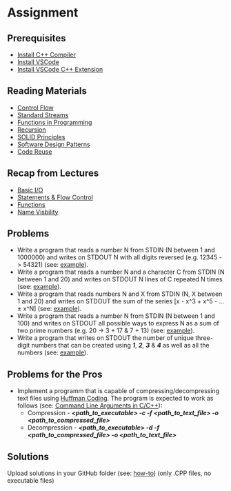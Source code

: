 # Assignment

## Prerequisites
- [Install C++ Compiler](https://code.visualstudio.com/docs/languages/cpp#_install-a-compiler)
- [Install VSCode](https://code.visualstudio.com/download)
- [Install VSCode C++ Extension](https://code.visualstudio.com/docs/languages/cpp#_install-the-extension)

## Reading Materials
- [Control Flow](https://en.wikipedia.org/wiki/Control_flow)
- [Standard Streams](https://en.wikipedia.org/wiki/Standard_streams)
- [Functions in Programming](https://www.cs.utah.edu/~germain/PPS/Topics/functions.html)
- [Recursion](https://en.wikipedia.org/wiki/Recursion_(computer_science))
- [SOLID Principles](https://en.wikipedia.org/wiki/SOLID)
- [Software Design Patterns](https://en.wikipedia.org/wiki/Software_design_pattern)
- [Code Reuse](https://en.wikipedia.org/wiki/Code_reuse)

## Recap from Lectures
- [Basic I/O](https://www.cplusplus.com/doc/tutorial/basic_io/)
- [Statements & Flow Control](https://www.cplusplus.com/doc/tutorial/control/)
- [Functions](https://www.cplusplus.com/doc/tutorial/functions/)
- [Name Visbility](https://www.cplusplus.com/doc/tutorial/namespaces/)

## Problems
- Write a program that reads a number N from STDIN (N between 1 and 1000000) and writes on STDOUT N with all digits reversed (e.g. 12345 -> 54321) (see: [example](https://github.com/triffon/ip-2021-22/blob/master/exercises/7/Week-3/Examples/ReverseNumberExample.cpp)).
- Write a program that reads a number N and a character C from STDIN (N between 1 and 20) and writes on STDOUT N lines of C repeated N times (see: [example](https://github.com/triffon/ip-2021-22/blob/master/exercises/7/Week-3/Examples/ASCIISquareExample.cpp)).
- Write a program that reads numbers N and X from STDIN (N, X between 1 and 20) and writes on STDOUT the sum of the series [x - x^3 + x^5 - ... ± x^N] (see: [example](https://github.com/triffon/ip-2021-22/blob/master/exercises/7/Week-3/Examples/PolinomExample.cpp)).
- Write a program that reads a number N from STDIN (N between 1 and 100) and writes on STDOUT all possible ways to express N as a sum of two prime numbers (e.g. 20 -> 3 + 17 & 7 + 13) (see: [example](https://github.com/triffon/ip-2021-22/blob/master/exercises/7/Week-3/Examples/SumOfTwoPrimesExample.cpp)).
- Write a program that writes on STDOUT the number of unique three-digit numbers that can be created using **_1_**, **_2_**, **_3_** & **_4_** as well as all the numbers (see: [example](https://github.com/triffon/ip-2021-22/blob/master/exercises/7/Week-3/Examples/AllNumbersExample.cpp)).

## Problems for the Pros
- Implement a programm that is capable of compressing/decompressing text files using [Huffman Coding](https://en.wikipedia.org/wiki/Huffman_coding). The program is expected to work as follows (see: [Command Line Arguments in C/C++](https://www.geeksforgeeks.org/command-line-arguments-in-c-cpp/)):
    - Compression - _**<path_to_executable> -c -f <path_to_text_file> -o <path_to_compressed_file>**_
    - Decompression - _**<path_to_executable> -d -f <path_to_compressed_file> -o <path_to_text_file>**_

## Solutions
Upload solutions in your GitHub folder (see: [how-to](https://www.atlassian.com/git/tutorials/saving-changes/git-commit)) (only .CPP files, no executable files)
